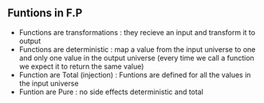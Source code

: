 ## Funtions in F.P

-   Functions are transformations : they recieve an input and transform it to output
-   Functions are deterministic : map a value from the input universe to one and only one value in the output universe (every time we call a function we expect it to return the same value)
-   Function are Total (injection) : Funtions are defined for all the values in the input universe
-   Funtion are Pure : no side effects deterministic and total
